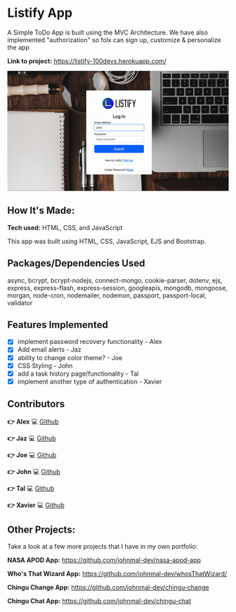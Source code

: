 # Listify App

A Simple ToDo App is built using the MVC Architecture. We have also implemented "authorization" so folx can sign up, customize & personalize the app

**Link to project:** https://listify-100devs.herokuapp.com/

![Demo](/demo.gif)

## How It's Made:

**Tech used:** HTML, CSS, and JavaScript

This app was built using HTML, CSS, JavaScript, EJS and Bootstrap.

## Packages/Dependencies Used 

async, bcrypt, bcrypt-nodejs, connect-mongo, cookie-parser, dotenv, ejs, express, express-flash, express-session, googleapis, mongodb, mongoose, morgan, node-cron, nodemailer, nodemon, passport, passport-local, validator

## Features Implemented
- [x] implement password recovery functionality - Alex
- [x] Add email alerts - Jaz
- [x] ability to change color theme? - Joe
- [x] CSS Styling - John
- [x] add a task history page/functionality - Tal
- [x] implement another type of authentication - Xavier

## Contributors

**:point_right: Alex**
:computer: [Github](https://github.com/aapaine07)

**:point_right: Jaz**
:computer: [Github](https://github.com/jasmine-9000)

**:point_right: Joe**
:computer: [Github](https://github.com/joetraunero)

**:point_right: John**
:computer: [Github](https://github.com/johnmal-dev)

**:point_right: Tal**
:computer: [Github](https://github.com/TalThatcher)

**:point_right: Xavier**
:computer: [Github](#)

## Other Projects:

Take a look at a few more projects that I have in my own portfolio:

**NASA APOD App:** https://github.com/johnmal-dev/nasa-apod-app

**Who's That Wizard App:** https://github.com/johnmal-dev/whosThatWizard/

**Chingu Change App:** https://github.com/johnmal-dev/chingu-change

**Chingu Chat App:** https://github.com/johnmal-dev/chingu-chat